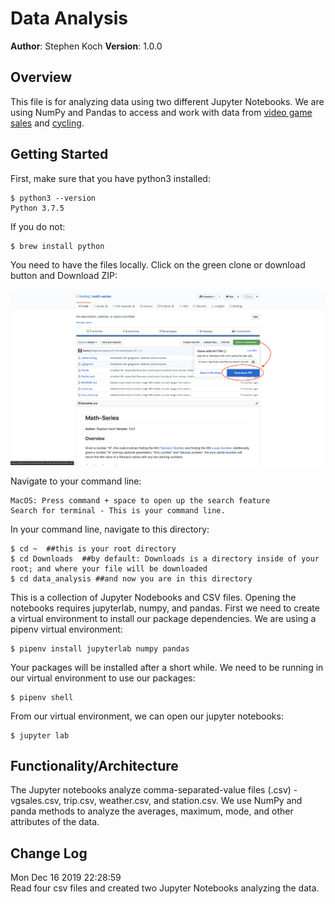 # Data Analysis

**Author**: Stephen Koch
**Version**: 1.0.0

## Overview
This file is for analyzing data using two different Jupyter Notebooks. We are using NumPy and Pandas to access and work with data from [video game sales](https://www.kaggle.com/gregorut/videogamesales) and [cycling](https://www.kaggle.com/pronto/cycle-share-dataset).

## Getting Started

First, make sure that you have python3 installed:
```
$ python3 --version
Python 3.7.5
```
If you do not:
```
$ brew install python
```
You need to have the files locally. Click on the green clone or download button and Download ZIP:

![Click_to_download](../assets/Click_to_download.png)

Navigate to your command line:
```
MacOS: Press command + space to open up the search feature
Search for terminal - This is your command line.
```

In your command line, navigate to this directory:
```
$ cd ~  ##this is your root directory
$ cd Downloads  ##by default: Downloads is a directory inside of your root; and where your file will be downloaded
$ cd data_analysis ##and now you are in this directory
```
This is a collection of Jupyter Nodebooks and CSV files.
Opening the notebooks requires jupyterlab, numpy, and pandas.
First we need to create a virtual environment to install our package dependencies.
We are using a pipenv virtual environment:
```
$ pipenv install jupyterlab numpy pandas
```
Your packages will be installed after a short while.
We need to be running in our virtual environment to use our packages:
```
$ pipenv shell
```
From our virtual environment, we can open our jupyter notebooks:
```
$ jupyter lab
```

## Functionality/Architecture
The Jupyter notebooks analyze comma-separated-value files (.csv) - vgsales.csv, trip.csv, weather.csv, and station.csv. We use NumPy and panda methods to analyze the averages, maximum, mode, and other attributes of the data.

## Change Log
Mon Dec 16 2019 22:28:59<br>Read four csv files and created two Jupyter Notebooks analyzing the data.

